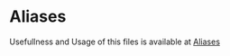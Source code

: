# Aliases

Usefullness and Usage of this files is available at [Aliases](https://godishala.com/blog/aliasfiles/)
